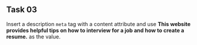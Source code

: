 ## Task 03
Insert a description `meta` tag with a content attribute and use  **This website provides helpful tips on how to interview for a job and how to create a resume.** as the value.